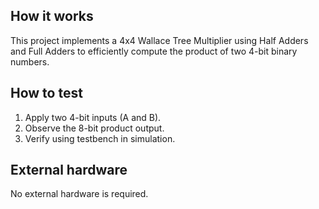<!---

This file is used to generate your project datasheet. Please fill in the information below and delete any unused
sections.

You can also include images in this folder and reference them in the markdown. Each image must be less than
512 kb in size, and the combined size of all images must be less than 1 MB.
-->

## How it works
This project implements a 4x4 Wallace Tree Multiplier using Half Adders and Full Adders to efficiently compute the product of two 4-bit binary numbers.

## How to test
1. Apply two 4-bit inputs (A and B).
2. Observe the 8-bit product output.
3. Verify using testbench in simulation.

## External hardware
No external hardware is required.
